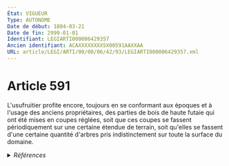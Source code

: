 ```yaml
---
État: VIGUEUR
Type: AUTONOME
Date de début: 1804-03-21
Date de fin: 2999-01-01
Identifiant: LEGIARTI000006429357
Ancien identifiant: ACAXXXXXXXX5X00591AAXXAA
URL: article/LEGI/ARTI/00/00/06/42/93/LEGIARTI000006429357.xml
---
```


<h1>Article 591</h1>

L'usufruitier profite encore, toujours en se conformant aux époques et à l'usage
des anciens propriétaires, des parties de bois de haute futaie qui ont été mises
en coupes réglées, soit que ces coupes se fassent périodiquement sur une
certaine étendue de terrain, soit qu'elles se fassent d'une certaine quantité
d'arbres pris indistinctement sur toute la surface du domaine.


<details>
  <summary><em>Références</em></summary>

  <h2>Références faites par l'article</h2>
  
  <ul>
    <li>
      CODIFICATION source Loi 1804-01-30
    </li>
    <li>
      CREATION source Loi 1804-01-30 promulguée le 9 février 1804
    </li>
  </ul>
</details>
